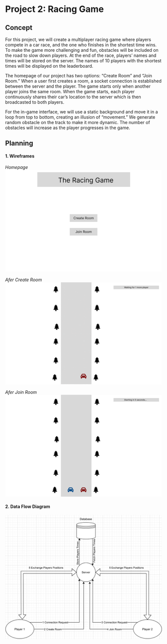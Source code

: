 # Project 2: Racing Game
## Concept
For this project, we will create a multiplayer racing game where players compete in a car race, and the one who finishes in the shortest time wins. To make the game more challenging and fun, obstacles will be included on the road to slow down players. At the end of the race, players’ names and times will be stored on the server. The names of 10 players with the shortest times will be displayed on the leaderboard. 


The homepage of our project has two options: “Create Room” and “Join Room.” When a user first creates a room, a socket connection is established between the server and the player. The game starts only when another player joins the same room. When the game starts, each player continuously shares their car’s location to the server which is then broadcasted to both players.

For the in-game interface, we will use a static background and move it in a loop from top to bottom, creating an illusion of “movement.” We generate random obstacle on the track to make it more dynamic. The number of obstacles will increase as the player progresses in the game.


## Planning
#### 1. Wireframes

*Homepage*
![wireframe1](images/Project2_Wireframe1.png)

*Afer Create Room*
![wireframe2](images/Project2_Wireframe2.png)

*Afer Join Room*
![wireframe3](images/Project2_Wireframe3.png)

#### 2. Data Flow Diagram

![data_flow](images/DataFlow_Project2.png)

